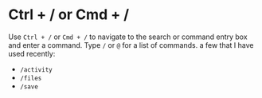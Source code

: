 # Ctrl + / or Cmd + /

Use `Ctrl + /` or `Cmd + /` to navigate to the search or command entry box and enter a command. Type `/` or `@` for a list of commands. a few that I have used recently:

- `/activity`
- `/files`
- `/save`
